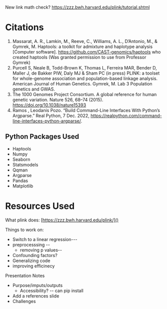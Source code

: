 

New link math check?
https://zzz.bwh.harvard.edu/plink/tutorial.shtml

# Citations
1. Massarat, A. R., Lamkin, M., Reeve, C., Williams, A. L., D’Antonio, M., & Gymrek,
        M. Haptools: a toolkit for admixture and haplotype analysis [Computer software].
        https://github.com/CAST-genomics/haptools who created haptools 
        (Was granted permission to use from Professor Gymrek)
2. Purcell S, Neale B, Todd-Brown K, Thomas L, Ferreira MAR, Bender D, Maller J, de Bakker PIW, Daly MJ & Sham PC (in press) PLINK: a       toolset for whole-genome association and population-based linkage analysis. American Journal of Human Genetics.
Gymrek, M. Lab 3 Population genetics and GWAS.
3. The 1000 Genomes Project Consortium. A global reference for human genetic variation. Nature 526, 68–74 (2015). https://doi.org/10.1038/nature15393
4. Ramos , Leodanis  Pozo. “Build Command-Line Interfaces With Python’s Argparse.” Real Python, 7 Dec. 2022, https://realpython.com/command-line-interfaces-python-argparse/.

## Python Packages Used
- Haptools
- Numpy
- Seaborn
- Statsmodels
- Qqman  
- Argparse
- Pandas
- Matplotlib

# Resources Used
What plink does:
[https://zzz.bwh.harvard.edu/plink/]()

Things to work on:
- Switch to a linear regression---
- preprocesssing --
  - removing p values--
- Confounding factors?
- Generalizing code
- improving efficinecy


Presentation Notes
- Purpose/imputs/outputs
  - Accessibility? -- can pip install
- Add a references slide
- Challenges

